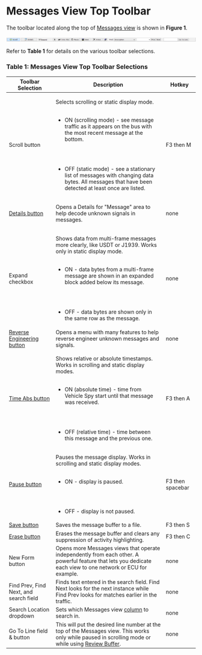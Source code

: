# Messages View Top Toolbar

The toolbar located along the top of [Messages view](../) is shown in **Figure 1**.

![Figure 1: The toolbar along the top of Messages view has many features.](../../../../.gitbook/assets/spymontoptoolbar.gif)

Refer to **Table 1** for details on the various toolbar selections.

### Table 1: Messages View Top Toolbar Selections

| Toolbar Selection                                    | Description                                                                                                                                                                                                                                                                                                                                                             | Hotkey           |
| ---------------------------------------------------- | ----------------------------------------------------------------------------------------------------------------------------------------------------------------------------------------------------------------------------------------------------------------------------------------------------------------------------------------------------------------------- | ---------------- |
| Scroll button                                        | <p>Selects scrolling or static display mode.<br><br></p><ul><li>ON (scrolling mode) - see message traffic as it appears on the bus with the most recent message at the bottom.</li></ul><p><br><br></p><ul><li>OFF (static mode) - see a stationary list of messages with changing data bytes. All messages that have been detected at least once are listed.</li></ul> | F3 then M        |
| [Details button](message-details-pane.md)            | <p>Opens a Details for "Message" area to help decode unknown signals in messages.<br></p>                                                                                                                                                                                                                                                                               | none             |
| Expand checkbox                                      | <p>Shows data from multi-frame messages more clearly, like USDT or J1939. Works only in static display mode.<br><br></p><ul><li>ON - data bytes from a multi-frame message are shown in an expanded block added below its message.</li></ul><p><br><br></p><ul><li>OFF - data bytes are shown only in the same row as the message.</li></ul>                            | none             |
| [Reverse Engineering button](reverse-engineering.md) | Opens a menu with many features to help reverse engineer unknown messages and signals.                                                                                                                                                                                                                                                                                  | none             |
| [Time Abs button](messages-view-timestamping.md)     | <p>Shows relative or absolute timestamps. Works in scrolling and static display modes.<br><br></p><ul><li>ON (absolute time) - time from Vehicle Spy start until that message was received.</li></ul><p><br><br></p><ul><li>OFF (relative time) - time between this message and the previous one.</li></ul>                                                             | F3 then A        |
| [Pause button](pause-messages-view.md)               | <p>Pauses the message display. Works in scrolling and static display modes.<br><br></p><ul><li>ON - display is paused.</li></ul><p><br><br></p><ul><li>OFF - display is not paused.</li></ul>                                                                                                                                                                           | F3 then spacebar |
| [Save button](save-the-buffer.md)                    | Saves the message buffer to a file.                                                                                                                                                                                                                                                                                                                                     | F3 then S        |
| [Erase button](clear-the-buffer.md)                  | Erases the message buffer and clears any suppression of activity highlighting.                                                                                                                                                                                                                                                                                          | F3 then C        |
| New Form button                                      | Opens more Messages views that operate independently from each other. A powerful feature that lets you dedicate each view to one network or ECU for example.                                                                                                                                                                                                            | none             |
| Find Prev, Find Next, and search field               | Finds text entered in the search field. Find Next looks for the next instance while Find Prev looks for matches earlier in the traffic.                                                                                                                                                                                                                                 | none             |
| Search Location dropdown                             | Sets which Messages view [column](../messages-view-column-headers.md#setting-up-the-columns) to search in.                                                                                                                                                                                                                                                              | none             |
| Go To Line field & button                            | This will put the desired line number at the top of the Messages view. This works only while paused in scrolling mode or while using [Review Buffer](../../../main-menu-file/review-buffer.md).                                                                                                                                                                         | none             |
